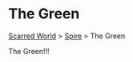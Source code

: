 # The Green 
[Scarred World](./scarred-world.md) > [Spire](./trade-partner-1.md) > The Green

The Green!!!
